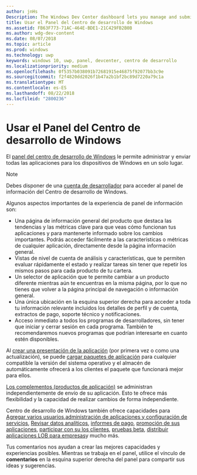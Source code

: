 ```yaml
---
author: jnHs
Description: The Windows Dev Center dashboard lets you manage and submit all of your apps for Windows devices in one place.
title: Usar el Panel del Centro de desarrollo de Windows
ms.assetid: FB63F773-71AC-464E-BDE1-21C429FB2B0B
ms.author: wdg-dev-content
ms.date: 08/07/2018
ms.topic: article
ms.prod: windows
ms.technology: uwp
keywords: windows 10, uwp, panel, devcenter, centro de desarrollo
ms.localizationpriority: medium
ms.openlocfilehash: 0f5357b038091b72681915e46875f92077bb3c9e
ms.sourcegitcommit: f2f4820dd2026f1b47a2b1bf2bc89d7220a79c1a
ms.translationtype: MT
ms.contentlocale: es-ES
ms.lasthandoff: 08/22/2018
ms.locfileid: "2800236"
---
```

# <a name="using-the-windows-dev-center-dashboard"></a>Usar el Panel del Centro de desarrollo de Windows


El [panel del centro de desarrollo de Windows](https://partner.microsoft.com/dashboard) le permite administrar y enviar todas las aplicaciones para los dispositivos de Windows en un solo lugar.

> [!NOTE]
> Debes disponer de una [cuenta de desarrollador](http://go.microsoft.com/fwlink/p/?LinkId=615100) para acceder al panel de información del Centro de desarrollo de Windows.

Algunos aspectos importantes de la experiencia de panel de información son:

- Una página de información general del producto que destaca las tendencias y las métricas clave para que veas cómo funcionan tus aplicaciones y para mantenerte informado sobre los cambios importantes. Podrás acceder fácilmente a las características o métricas de cualquier aplicación, directamente desde la página información general.
- Vistas de nivel de cuenta de análisis y características, que te permiten evaluar rápidamente el estado y realizar tareas sin tener que repetir los mismos pasos para cada producto de tu cartera.
- Un selector de aplicación que te permite cambiar a un producto diferente mientras aún te encuentras en la misma página, por lo que no tienes que volver a la página principal de navegación o información general.
- Una única ubicación en la esquina superior derecha para acceder a toda tu información relevante incluidos los detalles de perfil y de cuenta, extractos de pago, soporte técnico y notificaciones.
- Acceso inmediato a todos los programas de desarrolladores, sin tener que iniciar y cerrar sesión en cada programa. También te recomendaremos nuevos programas que podrían interesarte en cuanto estén disponibles.

Al [crear una presentación de la aplicación](app-submissions.md) (por primera vez o como una actualización), se puede [cargar paquetes de aplicación](upload-app-packages.md) para cualquier compatible la versión del sistema operativo y el almacén de automáticamente ofrecerá a los clientes el paquete que funcionará mejor para ellos.

[Los complementos (productos de aplicación)](add-on-submissions.md) se administran independientemente de envío de su aplicación. Esto te ofrece más flexibilidad y la capacidad de realizar cambios de forma independiente.

Centro de desarrollo de Windows también ofrece capacidades para [Agregar varios usuarios](manage-account-users.md),[administración de aplicaciones y configuración de servicios](app-management-and-services.md), [Revisar datos analíticos](analytics.md), [informes de pago](payout-summary.md), [promoción de sus aplicaciones](attract-customers-and-promote-your-apps.md), [participar con su los clientes](engage-with-your-customers.md), [pruebas beta](beta-testing-and-targeted-distribution.md), [distribuir aplicaciones LOB para empresas](distribute-lob-apps-to-enterprises.md)y mucho más.

Tus comentarios nos ayudan a crear las mejores capacidades y experiencias posibles. Mientras se trabaja en el panel, utilice el vínculo de **comentarios** en la esquina superior derecha del panel para compartir sus ideas y sugerencias.


 

 





